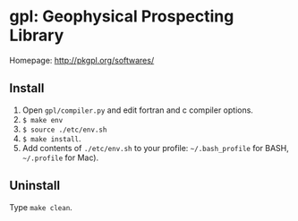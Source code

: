 gpl: Geophysical Prospecting Library
===

Homepage: http://pkgpl.org/softwares/


## Install
1. Open `gpl/compiler.py` and edit fortran and c compiler options.
2. `$ make env`
3. `$ source ./etc/env.sh`
4. `$ make install`.
5. Add contents of `./etc/env.sh` to your profile: `~/.bash_profile` for BASH, `~/.profile` for Mac).

## Uninstall
Type `make clean`.

